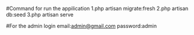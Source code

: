 #Command for run the appilication
1.php artisan migrate:fresh
2.php artisan db:seed
3.php artisan serve

#For the admin login
email:admin@gmail.com
password:admin
